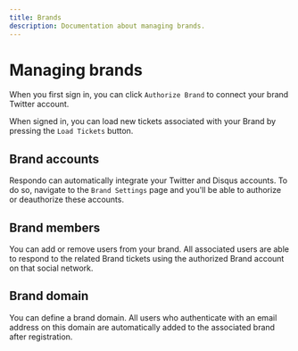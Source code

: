 ```yaml
---
title: Brands
description: Documentation about managing brands.
---
```


# Managing brands

When you first sign in, you can click `Authorize Brand` to connect your brand
Twitter account.

When signed in, you can load new tickets associated with your Brand by pressing
the `Load Tickets` button.

## Brand accounts

Respondo can automatically integrate your Twitter and Disqus accounts. To do so,
navigate to the `Brand Settings` page and you'll be able to authorize or
deauthorize these accounts.

## Brand members

You can add or remove users from your brand. All associated users are able to
respond to the related Brand tickets using the authorized Brand account on that
social network.

## Brand domain

You can define a brand domain. All users who authenticate with an email address
on this domain are automatically added to the associated brand after
registration.
